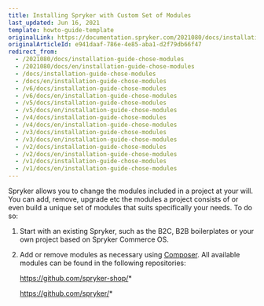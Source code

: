 ```yaml
---
title: Installing Spryker with Custom Set of Modules
last_updated: Jun 16, 2021
template: howto-guide-template
originalLink: https://documentation.spryker.com/2021080/docs/installation-guide-chose-modules
originalArticleId: e941daaf-786e-4e85-aba1-d2f79db66f47
redirect_from:
  - /2021080/docs/installation-guide-chose-modules
  - /2021080/docs/en/installation-guide-chose-modules
  - /docs/installation-guide-chose-modules
  - /docs/en/installation-guide-chose-modules
  - /v6/docs/installation-guide-chose-modules
  - /v6/docs/en/installation-guide-chose-modules
  - /v5/docs/installation-guide-chose-modules
  - /v5/docs/en/installation-guide-chose-modules
  - /v4/docs/installation-guide-chose-modules
  - /v4/docs/en/installation-guide-chose-modules
  - /v3/docs/installation-guide-chose-modules
  - /v3/docs/en/installation-guide-chose-modules
  - /v2/docs/installation-guide-chose-modules
  - /v2/docs/en/installation-guide-chose-modules
  - /v1/docs/installation-guide-chose-modules
  - /v1/docs/en/installation-guide-chose-modules
---
```


Spryker allows you to change the modules included in a project at your will. You can add, remove, upgrade etc the modules a project consists of or even build a unique set of modules that suits specifically your needs. To do so:

1. Start with an existing Spryker, such as the B2C, B2B boilerplates or your own project based on Spryker Commerce OS.

2. Add or remove modules as necessary using [Composer](/docs/scos/dev/setup/managing-scos-dependencies-with-composer.html). All available modules can be found in the following repositories:

   <https://github.com/spryker-shop/>*

   <https://github.com/spryker/>*

<!-- Last review date: November 9th, 2018 by Volodymyr Volkov -->
